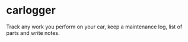 # carlogger
Track any work you perform on your car, keep a maintenance log, list of parts and write notes.
